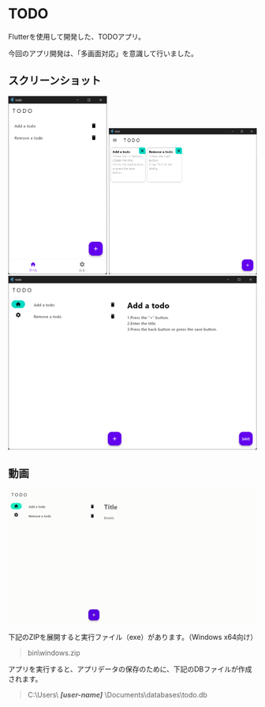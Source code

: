 # TODO

Flutterを使用して開発した、TODOアプリ。

今回のアプリ開発は、「多画面対応」を意識して行いました。

## スクリーンショット

<img alt="小さい画面用のレイアウト" src="screenshots/small_layout.png" width="200">
<img alt="中くらいの画面用のレイアウト" src="screenshots/medium_layout.png" width="300">
<img alt="大きい画面用のレイアウト" src="screenshots/expanded_layout.png" width="600">

## 動画
![動画](movies/output.gif)

下記のZIPを展開すると実行ファイル（exe）があります。（Windows x64向け）
> bin\windows.zip

アプリを実行すると、アプリデータの保存のために、下記のDBファイルが作成されます。
> C:\Users\ ___[user-name]___ \Documents\databases\todo.db
